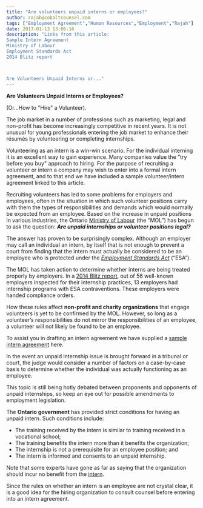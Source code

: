 ```yaml
---
title: "Are volunteers unpaid interns or employees?"
author: rajah@cobaltcounsel.com
tags: ["Employment Agreement","Human Resources","Employment","Rajah"]
date: 2017-01-13 13:06:16
description: "Links from this article:
Sample Intern Agreement
Ministry of Labour
Employment Standards Act
2014 Blitz report



Are Volunteers Unpaid Interns or..."
---
```




**Are Volunteers Unpaid Interns or Employees?**

(Or...How to "Hire" a Volunteer).

The job market in a number of professions such as marketing, legal and non-profit has become increasingly competitive in recent years. It is not unusual for young professionals entering the job market to enhance their résumés by volunteering or completing internships.

Volunteering as an intern is a win-win scenario.  For the individual interning it is an excellent way to gain experience. Many companies value the "try before you buy" approach to hiring.  For the purpose of recruiting a volunteer or intern a company may wish to enter into a formal intern agreement, and to that end we have included a sample volunteer/intern agreement linked to this article.

 

Recruiting volunteers has led to some problems for employers and employees, often in the situation in which such volunteer positions carry with them the types of responsibilities and demands which would normally be expected from an employee. Based on the increase in unpaid positions in various industries, the Ontario [Ministry of Labour](https://www.labour.gov.on.ca/english/es/pubs/internships.php) (the “MOL”) has begun to ask the question: ***Are unpaid internships or volunteer positions legal?***

The answer has proven to be surprisingly complex. Although an employer may call an individual an intern, by itself that is not enough to prevent a court from finding that the intern must actually be considered to be an employee who is protected under the [*Employment Standards Act*](https://www.ontario.ca/laws/statute/00e41) (“ESA”).

The MOL has taken action to determine whether interns are being treated properly by employers. In a [2014 Blitz report](https://www.labour.gov.on.ca/english/es/inspections/blitzresults_internships.php), out of 56 well-known employers inspected for their internship practices, 13 employers had internship programs with ESA contraventions. These employers were handed compliance orders.

How these rules affect **non-profit and charity organizations** that engage volunteers is yet to be confirmed by the MOL. However, so long as a volunteer’s responsibilities do not mirror the responsibilities of an employee, a volunteer will not likely be found to be an employee.

To assist you in drafting an intern agreement we have supplied a [sample intern agreement](https://clausehound.com/legal-contract/16126/#!/document=) here.

In the event an unpaid internship issue is brought forward in a tribunal or court, the judge would consider a number of factors on a case-by-case basis to determine whether the individual was actually functioning as an employee.

This topic is still being hotly debated between proponents and opponents of unpaid internships, so keep an eye out for possible amendments to employment legislation.

The **Ontario government** has provided strict conditions for having an unpaid intern. Such conditions include:

- The training received by the intern is similar to training received in a vocational school;
- The training benefits the intern more than it benefits the organization;
- The internship is not a prerequisite for an employee position; and
- The intern is informed and consents to an unpaid internship.

Note that some experts have gone as far as saying that the organization should incur no benefit from the [intern](https://gowlingwlg.com/en/canada/insights-resources/are-unpaid-internships-legal-in-canada-).

 

Since the rules on whether an intern is an employee are not crystal clear, it is a good idea for the hiring organization to consult counsel before entering into an intern agreement.

 

 
